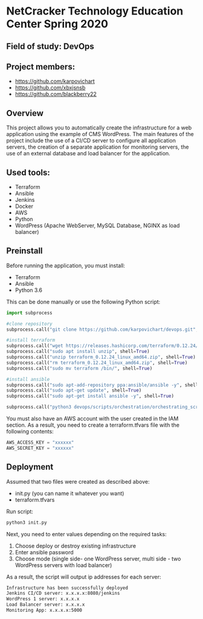 # NetCracker Technology Education Center Spring 2020
## Field of study: DevOps 
## Project members: 
* https://github.com/karpovichart
* https://github.com/xbxjsnsb 
* https://github.com/blackberry22
## Overview 
This project allows you to automatically create the infrastructure for a web application using the example of CMS WordPress. The main features of the project include the use of a CI/CD server to configure all application servers, the creation of a separate application for monitoring servers, the use of an external database and load balancer for the application.
## Used tools:
* Terraform
* Ansible
* Jenkins
* Docker 
* AWS
* Python
* WordPress (Apache WebServer, MySQL Database, NGINX as load balancer)
## Preinstall
Before running the application, you must install:
* Terraform
* Ansible
* Python 3.6

This can be done manually or use the following Python script:
```python
import subprocess

#clone repository
subprocess.call("git clone https://github.com/karpovichart/devops.git", shell=True)

#install terraform
subprocess.call("wget https://releases.hashicorp.com/terraform/0.12.24/terraform_0.12.24_linux_amd64.zip", shell=True)
subprocess.call("sudo apt install unzip", shell=True)
subprocess.call("unzip terraform_0.12.24_linux_amd64.zip", shell=True)
subprocess.call("rm terraform_0.12.24_linux_amd64.zip", shell=True)
subprocess.call("sudo mv terraform /bin/", shell=True)

#install ansible
subprocess.call("sudo apt-add-repository ppa:ansible/ansible -y", shell=True)
subprocess.call("sudo apt-get update", shell=True)
subprocess.call("sudo apt-get install ansible -y", shell=True)

subprocess.call("python3 devops/scripts/orchestration/orchestrating_script.py", shell=True)
```
You must also have an AWS account with the user created in the IAM section. As a result, you need to create a terraform.tfvars file with the following contents:
```terraform
AWS_ACCESS_KEY = "xxxxxx"
AWS_SECRET_KEY = "xxxxxx"
```
## Deployment
Assumed that two files were created as described above:
* init.py (you can name it whatever you want)
* terraform.tfvars

Run script:
```bash
python3 init.py
```
Next, you need to enter values depending on the required tasks:
1. Choose deploy or destroy existing infrastructure
2. Enter ansible password
3. Choose mode (single side- one WordPress server, multi side - two WordPress servers with load balancer)

As a result, the script will output ip addresses for each server:
```bash
Infrastructure has been successfully deployed
Jenkins CI/CD server: x.x.x.x:8080/jenkins
WordPress 1 server: x.x.x.x
Load Balancer server: x.x.x.x
Monitoring App: x.x.x.x:5000
```
